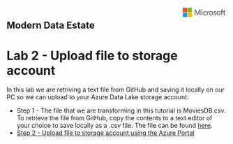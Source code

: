 <img style="float: right;" src="../../graphics/solutions-microsoft-logo-small.png">

## Modern Data Estate
# Lab 2 - Upload file to storage account

In this lab we are retriving a text file from GitHub and saving it locally on our PC so we can upload to your Azure Data Lake storage account.

- Step 1 - The file that we are transforming in this tutorial is MoviesDB.csv. To retrieve the file from GitHub, copy the contents to a text editor of your choice to save locally as a .csv file. 
  The file can be found [here](https://raw.githubusercontent.com/djpmsft/adf-ready-demo/master/moviesDB.csv).
- [Step 2 - Upload file to storage account using the Azure Portal](https://docs.microsoft.com/en-us/azure/storage/blobs/storage-quickstart-blobs-portal)

